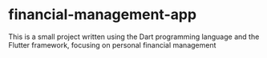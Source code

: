 # financial-management-app
This is a small project written using the Dart programming language and the Flutter framework, focusing on personal financial management
